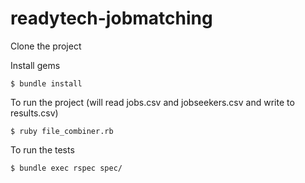 # readytech-jobmatching

Clone the project

Install gems
```
$ bundle install
```

To run the project (will read jobs.csv and jobseekers.csv and write to results.csv)
```
$ ruby file_combiner.rb
```

To run the tests
```
$ bundle exec rspec spec/
```
